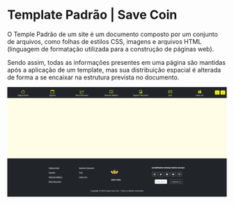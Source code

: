 # Template Padrão | Save Coin
O Temple Padrão de um site é um documento composto por um conjunto de arquivos, como folhas de estilos CSS, imagens e arquivos HTML (linguagem de formatação utilizada para a construção de páginas web).

Sendo assim, todas as informações presentes em uma página são mantidas após a aplicação de um template, mas sua distribuição espacial é alterada de forma a se encaixar na estrutura prevista no documento.

<img src="/docs/img/TEMPLATE PADRÃO/Template Padrão.png" width="1020px">
